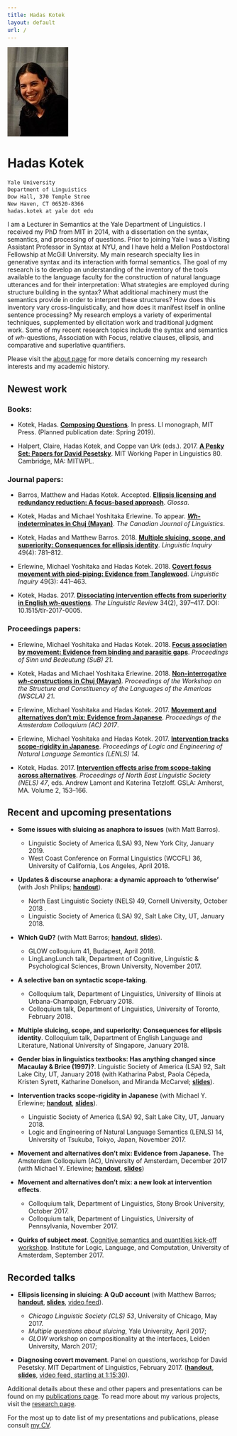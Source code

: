 ```yaml
---
title: Hadas Kotek
layout: default
url: /
---
```


<img src='headshot.jpg' class='headshot'/>

<audio preload id="audio" oncanplay="document.getElementById('playbutton').style.display = 'inline-block';">
	<source src="hadaskotek.ogg" type="audio/ogg"/>
	<source src="hadaskotek.mp3" type="audio/mp3"/>
</audio>

Hadas Kotek <span id="playbutton" onclick="document.getElementById('audio').play()"/>
===========

    Yale University
    Department of Linguistics 
    Dow Hall, 370 Temple Stree
    New Haven, CT 06520-8366	
	hadas.kotek at yale dot edu
	
	
I am a Lecturer in Semantics at the Yale Department of Linguistics. I received my PhD from MIT in 2014, with a dissertation on the syntax, semantics, and processing of questions. Prior to joining Yale I was a Visiting Assistant Professor in Syntax at NYU, and I have held a Mellon Postdoctoral Fellowship at McGill University. My main research specialty lies in generative syntax and its interaction with formal semantics. The goal of my research is to develop an understanding of the inventory of the tools available to the language faculty for the construction of natural language utterances and for their interpretation: What strategies are employed during structure building in the syntax? What additional machinery must the semantics provide in order to interpret these structures? How does this inventory vary cross-linguistically, and how does it manifest itself in online sentence processing? My research employs a variety of experimental techniques, supplemented by elicitation work and traditional judgment work. Some of my recent research topics include the syntax and semantics of *wh*-questions, Association with Focus, relative clauses, ellipsis, and comparative and superlative quantifiers.

Please visit the [about page](/about) for more details concerning my research interests and my academic history.


Newest work
-----------

### Books: ###

* Kotek, Hadas. [**Composing Questions**](https://mitpress.mit.edu/books/composing-questions). In press. LI monograph, MIT Press. (Planned publication date: Spring 2019).

* Halpert, Claire, Hadas Kotek, and Coppe van Urk (eds.). 2017. [**A Pesky Set: Papers for David Pesetsky**](https://lingconf.com/dp60/book/). MIT Working Paper in Linguistics 80. Cambridge, MA: MITWPL.


### Journal papers: ###

* Barros, Matthew and Hadas Kotek. Accepted. [**Ellipsis licensing and redundancy reduction: A focus-based approach**](https://ling.auf.net/lingbuzz/004210). *Glossa*. 

* Kotek, Hadas and Michael Yoshitaka Erlewine. To appear. [***Wh*-indeterminates in Chuj (Mayan)**](http://ling.auf.net/lingbuzz/003954). *The Canadian Journal of Linguistics*.

* Kotek, Hadas and Matthew Barros. 2018. [**Multiple sluicing, scope, and superiority: Consequences for ellipsis identity**](http://ling.auf.net/lingbuzz/003549). *Linguistic Inquiry* 49(4): 781–812.

* Erlewine, Michael Yoshitaka and Hadas Kotek. 2018. [**Covert focus movement with pied-piping: Evidence from Tanglewood**](http://ling.auf.net/lingbuzz/003068). *Linguistic Inquiry* 49(3): 441–463.

* Kotek, Hadas. 2017. [**Dissociating intervention effects from superiority in English *wh*-questions**](kotek-superiority.pdf). *The Linguistic Review* 34(2), 397–417. DOI: 10.1515/tlr-2017-0005.


### Proceedings papers: ###

* Erlewine, Michael Yoshitaka and Hadas Kotek. 2018. [**Focus association by movement: Evidence from binding and parasitic gaps**](sub21.pdf). *Proceedings of Sinn und Bedeutung (SuB) 21*.

* Kotek, Hadas and Michael Yoshitaka Erlewine. 2018. [**Non-interrogative *wh*-constructions in Chuj (Mayan)**](wscla2016.pdf). *Proceedings of the Workshop on the Structure and Constituency of the Languages of the Americas (WSCLA) 21*.

* Erlewine, Michael Yoshitaka and Hadas Kotek. 2017. [**Movement and alternatives don’t mix: Evidence from Japanese**](ErlewineKotek-AC2017.pdf). *Proceedings of the Amsterdam Colloquium (AC) 2017*.

* Erlewine, Michael Yoshitaka and Hadas Kotek. 2017. [**Intervention tracks scope-rigidity in Japanese**](ErlewineKotek-LENLS14.pdf). *Proceedings of Logic and Engineering of Natural Language Semantics (LENLS) 14*.

* Kotek, Hadas. 2017. [**Intervention effects arise from scope-taking across alternatives**](nels47.pdf). *Proceedings of North East Linguistic Society (NELS) 47*, eds. Andrew Lamont and Katerina Tetzloff. GSLA: Amherst, MA. Volume 2, 153–166.


Recent and upcoming presentations
---------------------------------

* **Some issues with sluicing as anaphora to issues** (with Matt Barros).
    - Linguistic Society of America (LSA) 93, New York City, January 2019.
    - West Coast Conference on Formal Linguistics (WCCFL) 36, University of California, Los Angeles, April 2018.

* **Updates & discourse anaphora: a dynamic approach to ‘otherwise’** (with Josh Philips; [**handout**](Phillips-Kotek-otherwise.pdf)). 
    - North East Linguistic Society (NELS) 49, Cornell University, October 2018 .
    - Linguistic Society of America (LSA) 92, Salt Lake City, UT, January 2018.

* **Which QuD?** (with Matt Barros; [**handout**](Barros-Kotek-GLOW41-handout.pdf), [**slides**](Barros-Kotek-GLOW41-slides.pdf)). 
    - GLOW colloquium 41, Budapest, April 2018. 
    - LingLangLunch talk, Department of Cognitive, Linguistic & Psychological Sciences, Brown University, November 2017.

* **A selective ban on syntactic scope-taking**. 
    - Colloquium talk, Department of Linguistics, University of Illinois at Urbana-Champaign, February 2018.
    - Colloquium talk, Department of Linguistics, University of Toronto, February 2018.

* **Multiple sluicing, scope, and superiority: Consequences for ellipsis identity**. Colloquium talk, Department of English Language and Literature, National University of Singapore, January 2018.

* **Gender bias in linguistics textbooks: Has anything changed since Macaulay & Brice (1997)?**. Linguistic Society of America (LSA) 92, Salt Lake City, UT, January 2018 (with Katharina Pabst, Paola Cépeda, Kristen Syrett, Katharine Donelson, and Miranda McCarvel; [**slides**](LSA2018_Gender-bias.pdf)).

* **Intervention tracks scope-rigidity in Japanese** (with Michael Y. Erlewine; [**handout**](ErlewineKotek-LSA2018-handout.pdf), [**slides**](ErlewineKotek-LSA2018-slides.pdf)).
    - Linguistic Society of America (LSA) 92, Salt Lake City, UT, January 2018.
    - Logic and Engineering of Natural Language Semantics (LENLS) 14, University of Tsukuba, Tokyo, Japan, November 2017. 

* **Movement and alternatives don’t mix: Evidence from Japanese.** The Amsterdam Colloquium (AC), University of Amsterdam, December 2017 (with Michael Y. Erlewine; [**handout**](ErlewineKotek-AC2017-handout.pdf), [**slides**](ErlewineKotek-AC2017-slides.pdf))

* **Movement and alternatives don’t mix: a new look at intervention effects**. 
	- Colloquium talk, Department of Linguistics, Stony Brook University, October 2017.
	- Colloquium talk, Department of Linguistics, University of Pennsylvania, November 2017.

* **Quirks of subject *most***. [Cognitive semantics and quantities kick-off workshop](http://www.jakubszymanik.com/CoSaQ/events/kick-off-workshop/). Institute for Logic, Language, and Computation, University of Amsterdam, September 2017.


Recorded talks
--------------

*  **Ellipsis licensing in sluicing: A QuD account** (with Matthew Barros; [**handout**](sluicing-handout.pdf), [**slides**](sluicing-slides.pdf), [video feed](https://www.facebook.com/YaleLinguisticsDepartment/videos/1471421752919620/)). 
	- *Chicago Linguistic Society (CLS) 53*, University of Chicago, May 2017. 
	- *Multiple questions about sluicing*, Yale University, April 2017;
	- *GLOW* workshop on compositionality at the interfaces, Leiden University, March 2017; 

* **Diagnosing covert movement**. 
Panel on questions, workshop for David Pesetsky. MIT Department of Linguistics, February 2017. ([**handout**](https://lingconf.com/dp60/wp-content/uploads/sites/5/2017/02/Kotek-handout.pdf), [**slides**](https://lingconf.com/dp60/wp-content/uploads/sites/5/2017/02/Kotek-slides.pdf), [video feed, starting at 1:15:30](https://livestream.com/accounts/2261474/events/6949939/videos/149280966)).


Additional details about these and other papers and presentations can be found on my [publications page](/publications). To read more about my various projects, visit the [research page](/research).
 
For the most up to date list of my presentations and publications, please consult [my CV](KotekCV.pdf).
